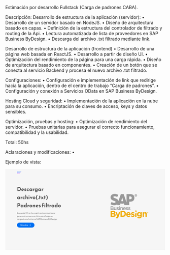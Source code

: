 Estimación por desarrollo Fullstack (Carga de padrones CABA).

Descripción:
Desarrollo de estructura de la aplicación (servidor):
• Desarrollo de un servidor basado en NodeJS.
• Diseño de arquitectura basado en capas.
• Definición de la estructura del controlador de filtrado y routing de la Api.
• Lectura automatizada de lista de proveedores en SAP Business ByDesign.
• Descarga del archivo .txt filtrado mediante link. 

Desarrollo de estructura de la aplicación (frontend)
• Desarrollo de una página web basada en ReactJS.
• Desarrollo a partir de diseño UI.
• Optimización del rendimiento de la página para una carga rápida.
• Diseño de arquitectura basado en componentes.
• Creación de un botón que se conecta al servicio Backend y procesa el nuevo archivo .txt filtrado.

Configuraciones:
• Configuración e implementación de link que redirige hacia la aplicación, dentro de el centro de trabajo “Carga de padrones”.
• Configuración y conexión a Servicios OData en SAP Business ByDesign.

Hosting Cloud y seguridad:
• Implementación de la aplicación en la nube para su consumo.
• Encriptación de claves de acceso, keys y datos sensibles.

Optimización, pruebas y hosting:
• Optimización de rendimiento del servidor.
• Pruebas unitarias para asegurar el correcto funcionamiento, compatibilidad y la usabilidad.

Total: 50hs


Aclaraciones y modificaciones:
• 

Ejemplo de vista:

 

![alt text](./src/Assets/example.png)